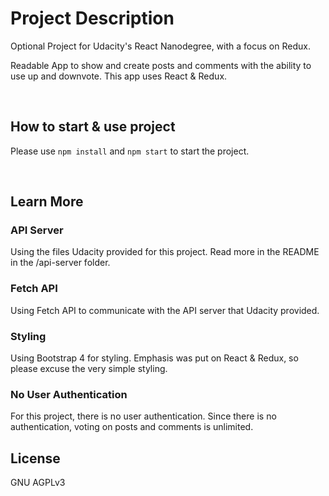 # Project Description

Optional Project for Udacity's React Nanodegree, with a focus on Redux.

Readable App to show and create posts and comments with the ability to use up and downvote. This app uses React & Redux.

<br />

## How to start & use project

Please use `npm install` and `npm start` to start the project.

<br />

## Learn More

### API Server

Using the files Udacity provided for this project.
Read more in the README in the /api-server folder.

### Fetch API

Using Fetch API to communicate with the API server that Udacity provided.

### Styling

Using Bootstrap 4 for styling. Emphasis was put on React & Redux, so please excuse the very simple styling.


### No User Authentication

For this project, there is no user authentication. Since there is no authentication, voting on posts and comments is unlimited.


## License
GNU AGPLv3
